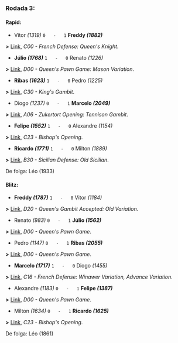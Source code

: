 ### Rodada 3:

#### Rapid:

* Vitor *(1319)* `0   -   1` **Freddy *(1882)***

**>** [Link](https://www.lichess.org/mPoMdB5X), *C00 - French Defense: Queen's Knight*.
* **Júlio *(1768)*** `1   -   0`  Renato *(1226)*

**>** [Link](https://www.lichess.org/UoTKilWT), *D00 - Queen's Pawn Game: Mason Variation*.
* **Ribas *(1623)*** `1   -   0`  Pedro *(1225)*

**>** [Link](https://www.lichess.org/rwRiLi0u), *C30 - King's Gambit*.
* Diogo *(1237)* `0   -   1` **Marcelo *(2049)***

**>** [Link](https://www.lichess.org/iTEYyYuH), *A06 - Zukertort Opening: Tennison Gambit*.
* **Felipe *(1552)*** `1   -   0`  Alexandre *(1154)*

**>** [Link](https://www.lichess.org/AjfNFS7V), *C23 - Bishop's Opening*.
* **Ricardo *(1771)*** `1   -   0`  Milton *(1889)*

**>** [Link](https://www.lichess.org/ONIds6vg), *B30 - Sicilian Defense: Old Sicilian*.

De folga: Léo (1933)

#### Blitz:

* **Freddy *(1787)*** `1   -   0`  Vitor *(1184)*

**>** [Link](https://www.lichess.org/2NkAyca4), *D20 - Queen's Gambit Accepted: Old Variation*.
* Renato *(983)* `0   -   1` **Júlio *(1562)***

**>** [Link](https://www.lichess.org/sGYNFcf4), *D00 - Queen's Pawn Game*.
* Pedro *(1147)* `0   -   1` **Ribas *(2055)***

**>** [Link](https://www.lichess.org/XPb1HyYk), *D00 - Queen's Pawn Game*.
* **Marcelo *(1717)*** `1   -   0`  Diogo *(1455)*

**>** [Link](https://www.lichess.org/5TFXe391), *C16 - French Defense: Winawer Variation, Advance Variation*.
* Alexandre *(1183)* `0   -   1` **Felipe *(1387)***

**>** [Link](https://www.lichess.org/Ph54JBSv), *D00 - Queen's Pawn Game*.
* Milton *(1634)* `0   -   1` **Ricardo *(1625)***

**>** [Link](https://www.lichess.org/fWgQh4gz), *C23 - Bishop's Opening*.

De folga: Léo (1861)

